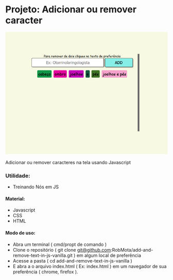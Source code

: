 # Projeto: Adicionar ou remover caracter

![](./Home.png)

Adicionar ou remover caracteres na tela usando Javascript

### Utilidade:
* Treinando Nós em JS

#### Material:
* Javascript
* CSS
* HTML

#### Modo de uso:
* Abra um terminal ( cmd/propt de comando )
* Clone o repositório ( git clone git@github.com:RobMota/add-and-remove-text-in-js-vanilla.git ) em algum local de preferência
* Acesse a pasta ( cd add-and-remove-text-in-js-vanilla )
* E abra a o arquivo index.html ( Ex: index.html ) em um navegador de sua preferência ( chrome, firefox ).

